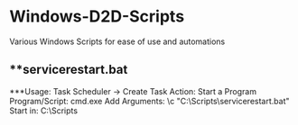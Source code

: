 # Windows-D2D-Scripts
Various Windows Scripts for ease of use and automations

**servicerestart.bat
---
***Usage:
Task Scheduler -> Create Task
Action: Start a Program
Program/Script: cmd.exe
Add Arguments: \c "C:\Scripts\servicerestart.bat"
Start in: C:\Scripts
